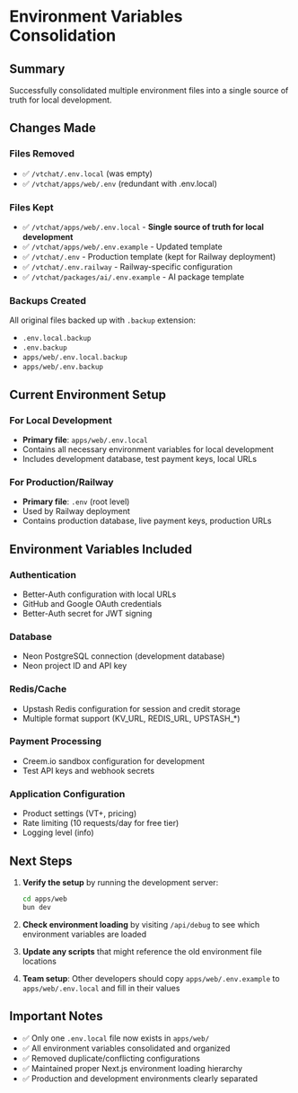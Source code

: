 # Environment Variables Consolidation

## Summary

Successfully consolidated multiple environment files into a single source of truth for local development.

## Changes Made

### Files Removed

- ✅ `/vtchat/.env.local` (was empty)
- ✅ `/vtchat/apps/web/.env` (redundant with .env.local)

### Files Kept

- ✅ `/vtchat/apps/web/.env.local` - **Single source of truth for local development**
- ✅ `/vtchat/apps/web/.env.example` - Updated template
- ✅ `/vtchat/.env` - Production template (kept for Railway deployment)
- ✅ `/vtchat/.env.railway` - Railway-specific configuration
- ✅ `/vtchat/packages/ai/.env.example` - AI package template

### Backups Created

All original files backed up with `.backup` extension:

- `.env.local.backup`
- `.env.backup`
- `apps/web/.env.local.backup`
- `apps/web/.env.backup`

## Current Environment Setup

### For Local Development

- **Primary file**: `apps/web/.env.local`
- Contains all necessary environment variables for local development
- Includes development database, test payment keys, local URLs

### For Production/Railway

- **Primary file**: `.env` (root level)
- Used by Railway deployment
- Contains production database, live payment keys, production URLs

## Environment Variables Included

### Authentication

- Better-Auth configuration with local URLs
- GitHub and Google OAuth credentials
- Better-Auth secret for JWT signing

### Database

- Neon PostgreSQL connection (development database)
- Neon project ID and API key

### Redis/Cache

- Upstash Redis configuration for session and credit storage
- Multiple format support (KV_URL, REDIS_URL, UPSTASH_*)

### Payment Processing

- Creem.io sandbox configuration for development
- Test API keys and webhook secrets

### Application Configuration

- Product settings (VT+, pricing)
- Rate limiting (10 requests/day for free tier)
- Logging level (info)

## Next Steps

1. **Verify the setup** by running the development server:

   ```bash
   cd apps/web
   bun dev
   ```

2. **Check environment loading** by visiting `/api/debug` to see which environment variables are loaded

3. **Update any scripts** that might reference the old environment file locations

4. **Team setup**: Other developers should copy `apps/web/.env.example` to `apps/web/.env.local` and fill in their values

## Important Notes

- ✅ Only one `.env.local` file now exists in `apps/web/`
- ✅ All environment variables consolidated and organized
- ✅ Removed duplicate/conflicting configurations
- ✅ Maintained proper Next.js environment loading hierarchy
- ✅ Production and development environments clearly separated
